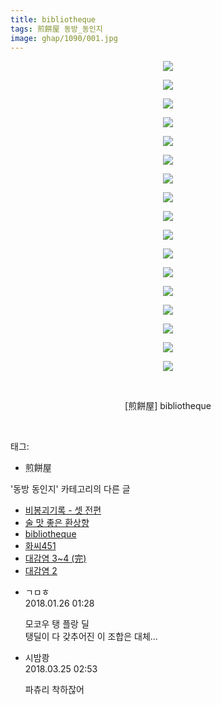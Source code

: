 ```yaml
---
title: bibliotheque
tags: 煎餅屋 동방_동인지
image: ghap/1090/001.jpg
---
```

<div class="article">
<p style="text-align: center; clear: none; float: none;"><img src="{{ site.nasurl }}/ghap/1090/001.jpg"/></p>
<p style="text-align: center; clear: none; float: none;"><img src="{{ site.nasurl }}/ghap/1090/002.jpg"/></p>
<p style="text-align: center; clear: none; float: none;"><img src="{{ site.nasurl }}/ghap/1090/003.jpg"/></p>
<p style="text-align: center; clear: none; float: none;"><img src="{{ site.nasurl }}/ghap/1090/004.jpg"/></p>
<p style="text-align: center; clear: none; float: none;"><img src="{{ site.nasurl }}/ghap/1090/005.jpg"/></p>
<p style="text-align: center; clear: none; float: none;"><img src="{{ site.nasurl }}/ghap/1090/006.jpg"/></p>
<p style="text-align: center; clear: none; float: none;"><img src="{{ site.nasurl }}/ghap/1090/007.jpg"/></p>
<p style="text-align: center; clear: none; float: none;"><img src="{{ site.nasurl }}/ghap/1090/008.jpg"/></p>
<p style="text-align: center; clear: none; float: none;"><img src="{{ site.nasurl }}/ghap/1090/009.jpg"/></p>
<p style="text-align: center; clear: none; float: none;"><img src="{{ site.nasurl }}/ghap/1090/010.jpg"/></p>
<p style="text-align: center; clear: none; float: none;"><img src="{{ site.nasurl }}/ghap/1090/011.jpg"/></p>
<p style="text-align: center; clear: none; float: none;"><img src="{{ site.nasurl }}/ghap/1090/012.jpg"/></p>
<p style="text-align: center; clear: none; float: none;"><img src="{{ site.nasurl }}/ghap/1090/013.jpg"/></p>
<p style="text-align: center; clear: none; float: none;"><img src="{{ site.nasurl }}/ghap/1090/014.jpg"/></p>
<p style="text-align: center; clear: none; float: none;"><img src="{{ site.nasurl }}/ghap/1090/015.jpg"/></p>
<p style="text-align: center; clear: none; float: none;"><img src="{{ site.nasurl }}/ghap/1090/016.jpg"/></p>
<p style="text-align: center; clear: none; float: none;"><img src="{{ site.nasurl }}/ghap/1090/017.jpg"/></p>
<p style="text-align: center; clear: none; float: none;"><br/></p>
<p style="text-align: center; clear: none; float: none;">[煎餅屋] bibliotheque</p>
<p><br/></p>
</div><div class="tagTrail">
<p>태그: </p>
<ul>
<li>煎餅屋</li>
</ul>
</div><div class="another">
<p>'동방 동인지' 카테고리의 다른 글</p>
<ul>
<li><a href="/2016-07-25-ghap_1092">비봉괴기록 - 셋 전편</a></li>
<li><a href="/2016-07-25-ghap_1091">술 맛 좋은 환상향</a></li>
<li><a href="/2016-07-25-ghap_1090">bibliotheque</a></li>
<li><a href="/2016-07-25-ghap_1089">화씨451</a></li>
<li><a href="/2016-07-25-ghap_1088">대감염 3~4 (完)</a></li>
<li><a href="/2016-07-25-ghap_1087">대감염 2</a></li>
</ul>
</div><div class="cb_module cb_fluid">
<div class="cb_wrt cb_profile">
<div class="comment">
<ul>
<li class="cb_thumb_off" id="comment15183137">
<div class="cb_comment_area">
<div class="cb_info_area">
<div class="cb_section">
<span class="cb_nick_name">ㄱㅁㅎ</span>
</div>
<div class="cb_section">
<span class="cb_date">2018.01.26 01:28 </span>
</div>
</div>
<div class="cb_dsc_comment">
<p class="cb_dsc">
											모코우 탱 플랑 딜<br/>
탱딜이 다 갖추어진 이 조합은 대체...
										</p>
</div>
</div></li>
<li class="cb_thumb_off" id="comment15226482">
<div class="cb_comment_area">
<div class="cb_info_area">
<div class="cb_section">
<span class="cb_nick_name">시밤쾅</span>
</div>
<div class="cb_section">
<span class="cb_date">2018.03.25 02:53 </span>
</div>
</div>
<div class="cb_dsc_comment">
<p class="cb_dsc">
											파츄리 착하잖어
										</p>
</div>
</div></li>
</ul>
</div>
</div><!-- commentList close -->
</div>